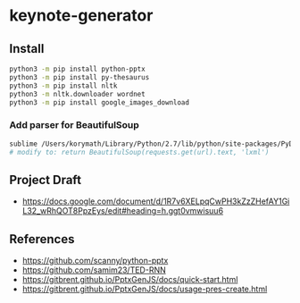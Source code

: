 # keynote-generator

## Install

```sh
python3 -m pip install python-pptx
python3 -m pip install py-thesaurus
python3 -m pip install nltk
python3 -m nltk.downloader wordnet
python3 -m pip install google_images_download
```

### Add parser for BeautifulSoup

```sh
sublime /Users/korymath/Library/Python/2.7/lib/python/site-packages/PyDictionary/utils.py
# modify to: return BeautifulSoup(requests.get(url).text, 'lxml')
```

## Project Draft

* https://docs.google.com/document/d/1R7v6XELpqCwPH3kZzZHefAY1GiL32_wRhQOT8PpzEys/edit#heading=h.ggt0vmwisuu6

## References

* https://github.com/scanny/python-pptx
* https://github.com/samim23/TED-RNN
* https://gitbrent.github.io/PptxGenJS/docs/quick-start.html
* https://gitbrent.github.io/PptxGenJS/docs/usage-pres-create.html